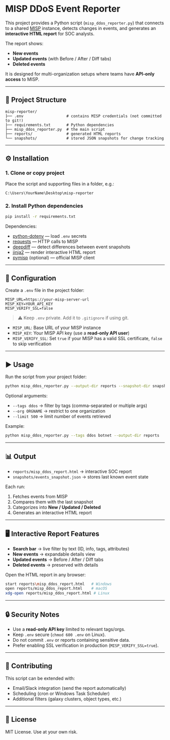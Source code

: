 # MISP DDoS Event Reporter

This project provides a Python script (`misp_ddos_reporter.py`) that connects to a shared [MISP](https://www.misp-project.org/) instance, detects changes in events, and generates an **interactive HTML report** for SOC analysts.

The report shows:
- **New events**  
- **Updated events** (with Before / After / Diff tabs)  
- **Deleted events**  

It is designed for multi-organization setups where teams have **API-only access** to MISP.

---

## 📂 Project Structure

```
misp-reporter/
├── .env                   # contains MISP credentials (not committed to git!)
├── requirements.txt       # Python dependencies
├── misp_ddos_reporter.py  # the main script
├── reports/               # generated HTML reports
└── snapshots/             # stored JSON snapshots for change tracking
```

---

## ⚙️ Installation

### 1. Clone or copy project
Place the script and supporting files in a folder, e.g.:

```
C:\Users\YourName\Desktop\misp-reporter
```

### 2. Install Python dependencies

```bash
pip install -r requirements.txt
```

Dependencies:
- [python-dotenv](https://pypi.org/project/python-dotenv/) — load `.env` secrets  
- [requests](https://pypi.org/project/requests/) — HTTP calls to MISP  
- [deepdiff](https://pypi.org/project/deepdiff/) — detect differences between event snapshots  
- [jinja2](https://pypi.org/project/Jinja2/) — render interactive HTML report  
- [pymisp](https://github.com/MISP/PyMISP) (optional) — official MISP client  

---

## 🔑 Configuration

Create a `.env` file in the project folder:

```dotenv
MISP_URL=https://your-misp-server-url
MISP_KEY=YOUR_API_KEY
MISP_VERIFY_SSL=false
```

> ⚠️ Keep `.env` private. Add it to `.gitignore` if using git.  

- `MISP_URL`: Base URL of your MISP instance  
- `MISP_KEY`: Your MISP API key (use a **read-only API user**)  
- `MISP_VERIFY_SSL`: Set `true` if your MISP has a valid SSL certificate, `false` to skip verification  

---

## ▶️ Usage

Run the script from your project folder:

```bash
python misp_ddos_reporter.py --output-dir reports --snapshot-dir snapshots
```

Optional arguments:

- `--tags ddos` → filter by tags (comma-separated or multiple args)  
- `--org ORGNAME` → restrict to one organization  
- `--limit 500` → limit number of events retrieved  

Example:

```bash
python misp_ddos_reporter.py --tags ddos botnet --output-dir reports
```

---

## 📊 Output

- `reports/misp_ddos_report.html` → interactive SOC report  
- `snapshots/events_snapshot.json` → stores last known event state  

Each run:
1. Fetches events from MISP  
2. Compares them with the last snapshot  
3. Categorizes into **New / Updated / Deleted**  
4. Generates an interactive HTML report  

---

## 🖥 Interactive Report Features

- **Search bar** → live filter by text (ID, info, tags, attributes)  
- **New events** → expandable details view  
- **Updated events** → Before / After / Diff tabs  
- **Deleted events** → preserved with details  

Open the HTML report in any browser:

```bash
start reports\misp_ddos_report.html   # Windows
open reports/misp_ddos_report.html    # macOS
xdg-open reports/misp_ddos_report.html # Linux
```

---

## 🔒 Security Notes

- Use a **read-only API key** limited to relevant tags/orgs.  
- Keep `.env` secure (`chmod 600 .env` on Linux).  
- Do not commit `.env` or reports containing sensitive data.  
- Prefer enabling SSL verification in production (`MISP_VERIFY_SSL=true`).  

---

## 🤝 Contributing

This script can be extended with:
- Email/Slack integration (send the report automatically)  
- Scheduling (cron or Windows Task Scheduler)  
- Additional filters (galaxy clusters, object types, etc.)  

---

## 📜 License

MIT License. Use at your own risk.
